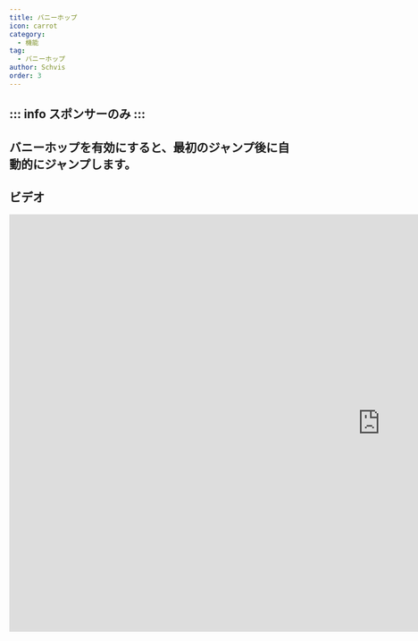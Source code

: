 ```yaml
---
title: バニーホップ
icon: carrot
category:
  - 機能
tag:
  - バニーホップ
author: Schvis
order: 3
---
```


::: info スポンサーのみ
:::
---
## バニーホップを有効にすると、最初のジャンプ後に自動的にジャンプします。

## ビデオ

<div class="iframe-container"><iframe width="1328" height="747" src="https://www.youtube.com/embed/Gh2GX23E6dw?list=PL5eI1Tb64p56g27qfYk7VuFTz4FK6YrKa" title="Korepi - Bunnyhop (Sponsor)" frameborder="0" allow="accelerometer; autoplay; clipboard-write; encrypted-media; gyroscope; picture-in-picture; web-share" referrerpolicy="strict-origin-when-cross-origin" allowfullscreen></iframe></div>
